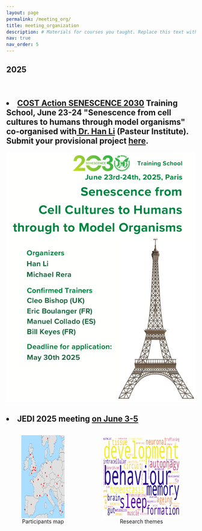 ```yaml
---
layout: page
permalink: /meeting_org/
title: meeting_organization
description: # Materials for courses you taught. Replace this text with your description.
nav: true
nav_order: 5
---
```

<div class="publications">
<h2 class="year">2025</h2>
<br>
<h2><li><b><a href="https://www.cost.eu/actions/CA23119/">COST Action SENESCENCE 2030</a> Training School, June 23-24 "Senescence from cell cultures to humans through model organisms" co-organised with<a href = "https://research.pasteur.fr/fr/member/han-li/"> Dr. Han Li</a> (Pasteur Institute).</b> Submit your provisional project <a href = "https://forms.gle/4LiWYZNNzJLLoqV59">here</a>.</li></h2>

<img src ="../assets/img/COSTAction/flyer.png" alt = "Summer chool flyer" class = "center">

<h2><li><b>JEDI 2025 meeting <a href="https://flies-jedi.github.io/projects/2025JEDImeeting/"> on June 3-5</a></b></li></h2>

<style>
  .figures-row {
    display: flex;
    align-items: flex-start; /* Aligns the top of images */
    gap: 20px; /* Optional spacing between figures */
  }

  .figures-row figure {
    text-align: center;
  }

  .figures-row img {
    display: block;
    margin: 0 auto;
  }
</style>

<div class="figures-row">
  <figure>
    <img src="../assets/img/2025JEDI/participants_map.png" alt="Participants map" height="220" width="220">
    <figcaption>Participants map</figcaption>
  </figure>

  <figure>
    <img src="../assets/img/2025JEDI/wordcloud.png" alt="Wordcloud of research themes" height="220" width="400">
    <figcaption>Research themes</figcaption>
  </figure>
</div>


</div>


